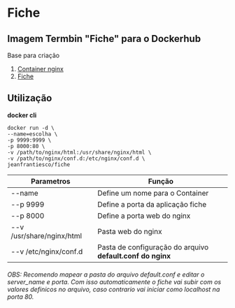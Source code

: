# Fiche
## Imagem Termbin "Fiche" para o Dockerhub

Base para criação
1. [Container nginx](https://hub.docker.com/_/nginx)
2. [Fiche](https://github.com/solusipse/fiche)

## Utilização

**docker cli**

``` 
docker run -d \
--name=escolha \
-p 9999:9999 \
-p 8000:80 \
-v /path/to/nginx/html:/usr/share/nginx/html \
-v /path/to/nginx/conf.d:/etc/nginx/conf.d \
jeanfrantiesco/fiche
```

| Parametros| Função |
| --- | --- |
| --name | Define um nome para o Container |
| --p 9999 | Define a porta da aplicação fiche |
| --p 8000 | Define a porta web do nginx |
| --v /usr/share/nginx/html | Pasta web do nginx |
| --v /etc/nginx/conf.d | Pasta de configuração do arquivo **default.conf do nginx** |

###### OBS: Recomendo mapear a pasta do arquivo default.conf e editar o server_name e porta. Com isso automaticamente o fiche vai subir com os valores definicos no arquivo, caso contrario vai iniciar como localhost na porta 80.

